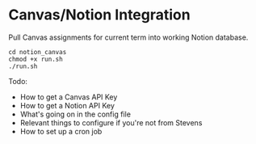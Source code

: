 # Canvas/Notion Integration
Pull Canvas assignments for current term into working Notion database.

```
cd notion_canvas
chmod +x run.sh
./run.sh
```

Todo:
- How to get a Canvas API Key
- How to get a Notion API Key
- What's going on in the config file
- Relevant things to configure if you're not from Stevens
- How to set up a cron job
